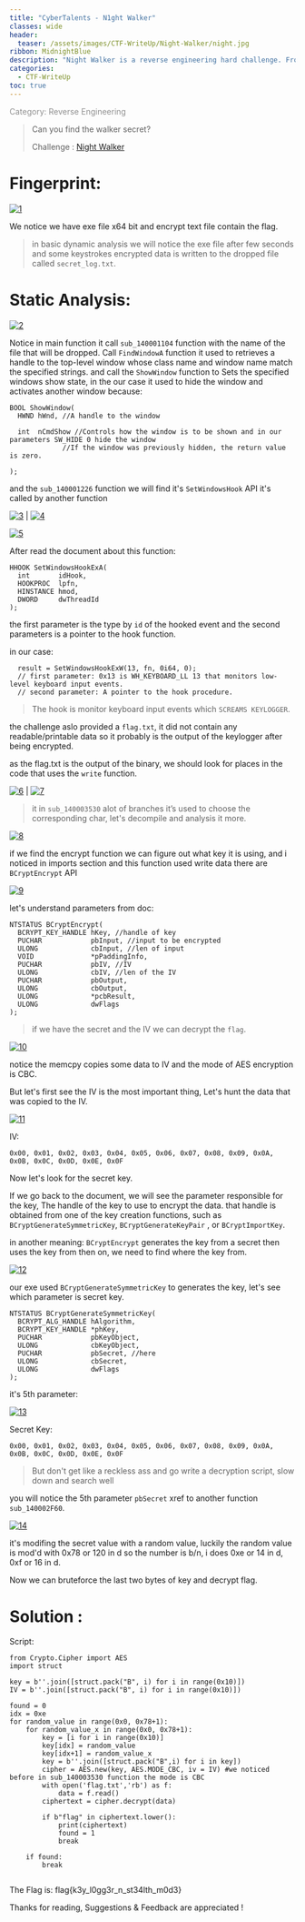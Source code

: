 ```yaml
---
title: "CyberTalents - N1ght Walker"
classes: wide
header:
  teaser: /assets/images/CTF-WriteUp/Night-Walker/night.jpg
ribbon: MidnightBlue
description: "Night Walker is a reverse engineering hard challenge. From the Cyber ​​Talent platform, it is a keylogger used SetWindowsHook API to monitor low-level keyboard input events and used Crypto API`S to encrypt logs"
categories:
  - CTF-WriteUp
toc: true
---
```

<span style="color: #909090">Category: Reverse Engineering</span>

> Can you find the walker secret?
>
> Challenge : [Night Walker](https://cybertalents.com/challenges/malware/night-walker) 

# Fingerprint: 

[![1](/assets/images/CTF-WriteUp/Night-Walker/1.png)](/assets/images/CTF-WriteUp/Night-Walker/1.png)

We notice we have exe file x64 bit and encrypt text file contain the flag.

> in basic dynamic analysis we will notice the exe file after few seconds and some keystrokes encrypted data is written to the dropped file called `secret_log.txt`. 
>

# Static Analysis:

[![2](/assets/images/CTF-WriteUp/Night-Walker/2.png)](/assets/images/CTF-WriteUp/Night-Walker/2.png)

Notice in main function it call `sub_140001104` function  with the name of the file that will be dropped.
Call `FindWindowA` function it used to retrieves a handle to the top-level window whose class name and window name match the specified strings. 
and call  the `ShowWindow` function to Sets the specified windows show state, in the our case it used to hide the window and activates another window because:

```
BOOL ShowWindow(
  HWND hWnd, //A handle to the window 
               
  int  nCmdShow //Controls how the window is to be shown and in our parameters SW_HIDE 0 hide the window 
             //If the window was previously hidden, the return value is zero.

);

```
and the `sub_140001226` function we will find it's  `SetWindowsHook` API it's called by another function 

[![3](/assets/images/CTF-WriteUp/Night-Walker/3.png)](/assets/images/CTF-WriteUp/Night-Walker/3.png) | [![4](/assets/images/CTF-WriteUp/Night-Walker/4.png)](/assets/images/CTF-WriteUp/Night-Walker/4.png)

[![5](/assets/images/CTF-WriteUp/Night-Walker/5.png)](/assets/images/CTF-WriteUp/Night-Walker/5.png)

After read the document about this function: 

```
HHOOK SetWindowsHookExA(
  int       idHook,
  HOOKPROC  lpfn,
  HINSTANCE hmod,
  DWORD     dwThreadId
);

```
the first parameter is the type by `id` of the hooked event and the second parameters is a pointer to the hook function.

in our case: 

```
  result = SetWindowsHookExW(13, fn, 0i64, 0); 
  // first parameter: 0x13 is WH_KEYBOARD_LL 13 that monitors low-level keyboard input events.
  // second parameter: A pointer to the hook procedure.

```
> The hook is monitor keyboard input events which `SCREAMS KEYLOGGER`.
>

the challenge aslo provided a `flag.txt`, it did not contain any readable/printable data so it probably is the output of the keylogger after being encrypted.

as the flag.txt is the output of the binary, we should look for places in the code that uses the `write` function.

[![6](/assets/images/CTF-WriteUp/Night-Walker/6.png)](/assets/images/CTF-WriteUp/Night-Walker/6.png) | [![7](/assets/images/CTF-WriteUp/Night-Walker/4.png)](/assets/images/CTF-WriteUp/Night-Walker/7.png)

> it in `sub_140003530` alot of branches it’s used to choose the corresponding char, let's decompile and analysis it more.
>

[![8](/assets/images/CTF-WriteUp/Night-Walker/8.png)](/assets/images/CTF-WriteUp/Night-Walker/8.png)

if we find the encrypt function we can figure out what key it is using, and i noticed in imports section and this function used write data there are `BCryptEncrypt` API 

[![9](/assets/images/CTF-WriteUp/Night-Walker/9.png)](/assets/images/CTF-WriteUp/Night-Walker/9.png)

let's understand parameters from doc: 

```
NTSTATUS BCryptEncrypt(
  BCRYPT_KEY_HANDLE hKey, //handle of key 
  PUCHAR            pbInput, //input to be encrypted
  ULONG             cbInput, //len of input
  VOID              *pPaddingInfo,
  PUCHAR            pbIV, //IV
  ULONG             cbIV, //len of the IV
  PUCHAR            pbOutput,
  ULONG             cbOutput,
  ULONG             *pcbResult,
  ULONG             dwFlags
);

```
> if we have the secret and the IV we can decrypt the `flag`.
>

[![10](/assets/images/CTF-WriteUp/Night-Walker/10.png)](/assets/images/CTF-WriteUp/Night-Walker/10.png)

notice the memcpy copies some data to IV and the mode of AES encryption is CBC.

But let's first see the IV is the most important thing, Let's hunt the data that was copied to the IV.

[![11](/assets/images/CTF-WriteUp/Night-Walker/11.png)](/assets/images/CTF-WriteUp/Night-Walker/11.png)

IV:
```
0x00, 0x01, 0x02, 0x03, 0x04, 0x05, 0x06, 0x07, 0x08, 0x09, 0x0A, 0x0B, 0x0C, 0x0D, 0x0E, 0x0F
```

Now let's look for the secret key.

If we go back to the document, we will see the parameter responsible for the key, The handle of the key to use to encrypt the data. that handle is obtained from one of the key creation functions, such as `BCryptGenerateSymmetricKey`, `BCryptGenerateKeyPair` , or `BCryptImportKey`.

in another meaning: 
`BCryptEncrypt` generates the key from a secret then uses the key from then on, we need to find where the key from. 

[![12](/assets/images/CTF-WriteUp/Night-Walker/12.png)](/assets/images/CTF-WriteUp/Night-Walker/12.png)

our exe used `BCryptGenerateSymmetricKey` to generates the key, let's see which parameter is secret key. 

```
NTSTATUS BCryptGenerateSymmetricKey(
  BCRYPT_ALG_HANDLE hAlgorithm,
  BCRYPT_KEY_HANDLE *phKey,
  PUCHAR            pbKeyObject,
  ULONG             cbKeyObject,
  PUCHAR            pbSecret, //here
  ULONG             cbSecret,
  ULONG             dwFlags
);
```

it's 5th parameter:

[![13](/assets/images/CTF-WriteUp/Night-Walker/13.png)](/assets/images/CTF-WriteUp/Night-Walker/13.png)

Secret Key:
```
0x00, 0x01, 0x02, 0x03, 0x04, 0x05, 0x06, 0x07, 0x08, 0x09, 0x0A, 0x0B, 0x0C, 0x0D, 0x0E, 0x0F
```
> But don't get like a reckless ass and go write a decryption script, slow down and search well
> 
you will notice the 5th parameter `pbSecret` xref to another function `sub_140002F60`. 

[![14](/assets/images/CTF-WriteUp/Night-Walker/14.png)](/assets/images/CTF-WriteUp/Night-Walker/14.png)

it's modifing the secret value with a random value, luckily the random value is mod'd with 0x78 or 120 in d so the number is b/n, i does 0xe or 14 in d, 0xf or 16 in d.

Now we can bruteforce the last two bytes of key and decrypt flag.

# Solution :

Script:

```
from Crypto.Cipher import AES
import struct

key = b''.join([struct.pack("B", i) for i in range(0x10)])
IV = b''.join([struct.pack("B", i) for i in range(0x10)])

found = 0
idx = 0xe
for random_value in range(0x0, 0x78+1):
    for random_value_x in range(0x0, 0x78+1):
        key = [i for i in range(0x10)]
        key[idx] = random_value
        key[idx+1] = random_value_x
        key = b''.join([struct.pack("B",i) for i in key])
        cipher = AES.new(key, AES.MODE_CBC, iv = IV) #we noticed before in sub_140003530 function the mode is CBC
        with open('flag.txt','rb') as f:
            data = f.read()
        ciphertext = cipher.decrypt(data)

        if b"flag" in ciphertext.lower():
            print(ciphertext)
            found = 1
            break
        
    if found:
        break     
   
```
The Flag is: flag{k3y_l0gg3r_n_st34lth_m0d3} 


Thanks for reading, Suggestions & Feedback are appreciated !
